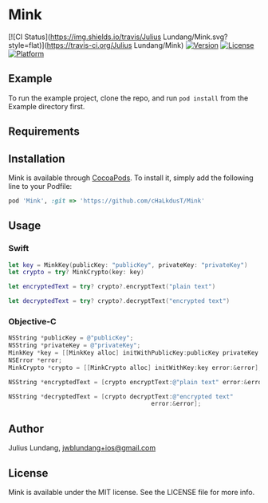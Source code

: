 # Mink

[![CI Status](https://img.shields.io/travis/Julius Lundang/Mink.svg?style=flat)](https://travis-ci.org/Julius Lundang/Mink)
[![Version](https://img.shields.io/cocoapods/v/Mink.svg?style=flat)](https://cocoapods.org/pods/Mink)
[![License](https://img.shields.io/cocoapods/l/Mink.svg?style=flat)](https://cocoapods.org/pods/Mink)
[![Platform](https://img.shields.io/cocoapods/p/Mink.svg?style=flat)](https://cocoapods.org/pods/Mink)

## Example

To run the example project, clone the repo, and run `pod install` from the Example directory first.

## Requirements

## Installation

Mink is available through [CocoaPods](https://cocoapods.org). To install
it, simply add the following line to your Podfile:

```ruby
pod 'Mink', :git => 'https://github.com/cHaLkdusT/Mink'
```

## Usage
### Swift
```swift
let key = MinkKey(publicKey: "publicKey", privateKey: "privateKey")
let crypto = try? MinkCrypto(key: key)

let encryptedText = try? crypto?.encryptText("plain text")

let decryptedText = try? crypto?.decryptText("encrypted text")
```
### Objective-C
```objective-c
NSString *publicKey = @"publicKey";
NSString *privateKey = @"privateKey";
MinkKey *key = [[MinkKey alloc] initWithPublicKey:publicKey privateKey:privateKey];
NSError *error;
MinkCrypto *crypto = [[MinkCrypto alloc] initWithKey:key error:&error];

NSString *encryptedText = [crypto encryptText:@"plain text" error:&error];

NSString *decryptedText = [crypto decryptText:@"encrypted text"
                                        error:&error];
```

## Author

Julius Lundang, jwblundang+ios@gmail.com

## License

Mink is available under the MIT license. See the LICENSE file for more info.
